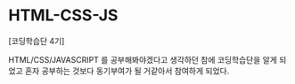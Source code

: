 # HTML-CSS-JS
[코딩학습단 4기]


HTML/CSS/JAVASCRIPT 를 공부해봐야겠다고 생각하던 참에
코딩학습단을 알게 되었고 혼자 공부하는 것보다 동기부여가 될 거같아서 참여하게 되었다.
